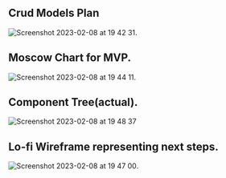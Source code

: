 
## Crud Models Plan

![Screenshot 2023-02-08 at 19 42 31](https://user-images.githubusercontent.com/111753918/217634766-ba985388-af73-47f7-be8d-bc52cfc917e7.png). 

## Moscow Chart for MVP. 

![Screenshot 2023-02-08 at 19 44 11](https://user-images.githubusercontent.com/111753918/217635075-01752a3e-66b3-4448-b5af-092778963a73.png). 

## Component Tree(actual). 
![Screenshot 2023-02-08 at 19 48 37](https://user-images.githubusercontent.com/111753918/217636008-50608172-d7f7-4ccf-87a5-11c0637f67a1.png)


## Lo-fi Wireframe representing next steps. 

![Screenshot 2023-02-08 at 19 47 00](https://user-images.githubusercontent.com/111753918/217635638-bef489ab-0913-4976-b8a7-26e554e5fcc2.png). 

